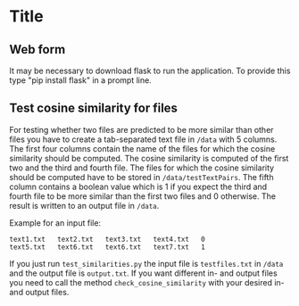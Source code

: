 # Title 
## Web form
It may be necessary to download flask to run the application. 
To provide this type "pip install flask" in a prompt line.
## Test cosine similarity for files
For testing whether two files are predicted to be more similar than other files
you have to create a tab-separated text file in `/data` with 5 columns.
The first four columns contain the name of the files for which the cosine 
similarity should be computed. The cosine similarity is computed of the first 
two and the third and fourth file. The files for which the cosine similarity 
should be computed have to be stored in `/data/testTextPairs`. The fifth 
column contains a boolean value which is $1$ if you expect the third and 
fourth file to be more similar than the first two files and $0$ otherwise.
The result is written to an output file in `/data`.

Example for an input file:
```
text1.txt	text2.txt	text3.txt	text4.txt	0
text5.txt	text6.txt	text6.txt	text7.txt	1
```
If you just run `test_similarities.py` the input file is `testfiles.txt` in 
`/data` and the output file is `output.txt`. If you want different in- and 
output files you need to call the method `check_cosine_similarity` with your
desired in- and output files.
